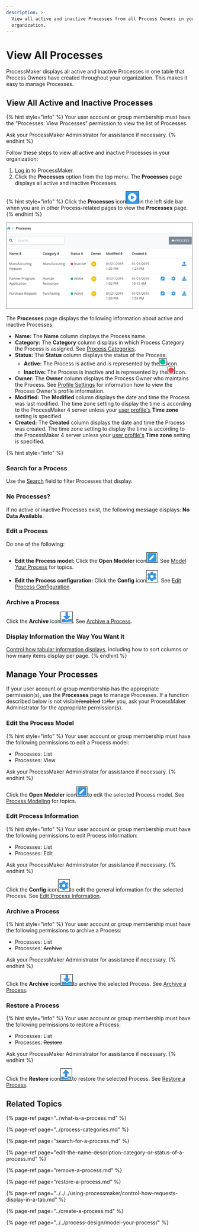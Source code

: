 ```yaml
---
description: >-
  View all active and inactive Processes from all Process Owners in your
  organization.
---
```


# View All Processes

ProcessMaker displays all active and inactive Processes in one table that Process Owners have created throughout your organization. This makes it easy to manage Processes.

## View All Active and Inactive Processes

{% hint style="info" %}
Your user account or group membership must have the "Processes: View Processes" permission to view the list of Processes.

Ask your ProcessMaker Administrator for assistance if necessary.
{% endhint %}

Follow these steps to view all active and inactive Processes in your organization:

1. [Log in](../../../using-processmaker/log-in.md#log-in) to ProcessMaker.
2. Click the **Processes** option from the top menu. The **Processes** page displays all active and inactive Processes.

{% hint style="info" %}
Click the **Processes** icon![](../../../.gitbook/assets/processses-icon-processes.png)in the left side bar when you are in other Process-related pages to view the **Processes** page.
{% endhint %}

![&quot;Processes&quot; page displays all Processes in your organization](../../../.gitbook/assets/processes.png)

The **Processes** page displays the following information about active and inactive Processes:

* **Name:** The **Name** column displays the Process name.
* **Category:** The **Category** column displays in which Process Category the Process is assigned. See [Process Categories](../process-categories.md).
* **Status:** The **Status** column displays the status of the Process:
  * **Active:** The Process is active and is represented by the![](../../../.gitbook/assets/active-status-icon-processes.png)icon.
  * **Inactive:** The Process is inactive and is represented by the![](../../../.gitbook/assets/inactive-status-icon-processes.png)icon.
* **Owner:** The **Owner** column displays the Process Owner who maintains the Process. See [Profile Settings](../../../using-processmaker/profile-settings.md#view-another-users-profile-information) for information how to view the Process Owner's profile information.
* **Modified:** The **Modified** column displays the date and time the Process was last modified. The time zone setting to display the time is according to the ProcessMaker 4 server unless your [user profile's](../../../using-processmaker/profile-settings.md#change-your-profile-settings) **Time zone** setting is specified.
* **Created:** The **Created** column displays the date and time the Process was created. The time zone setting to display the time is according to the ProcessMaker 4 server unless your [user profile's](../../../using-processmaker/profile-settings.md#change-your-profile-settings) **Time zone** setting is specified.

{% hint style="info" %}
### Search for a Process

Use the [Search](../../../using-processmaker/requests/search-for-a-request.md) field to filter Processes that display.

### No Processes?

If no active or inactive Processes exist, the following message displays: **No Data Available**.

### Edit a Process

Do one of the following:

* **Edit the Process model:** Click the **Open Modeler** icon![](../../../.gitbook/assets/edit-icon.png). See [Model Your Process](../../process-design/model-your-process/) for topics.
* **Edit the Process configuration:** Click the **Config** icon![](../../../.gitbook/assets/configure-process-icon-processes-page-processes.png). See [Edit Process Configuration](edit-the-name-description-category-or-status-of-a-process.md#edit-configuration-information-about-a-process).

### Archive a Process

Click the **Archive** icon![](../../../.gitbook/assets/archive-process-icon-processes-page-processes.png). See [Archive a Process](remove-a-process.md).

### Display Information the Way You Want It

[Control how tabular information displays](../../../using-processmaker/control-how-requests-display-in-a-tab.md), including how to sort columns or how many items display per page.
{% endhint %}

## Manage Your Processes

If your user account or group membership has the appropriate permission\(s\), use the **Processes** page to manage Processes. If a function described below is not visible~~/enabled~~ to~~/for~~ you, ask your ProcessMaker Administrator for the appropriate permission\(s\).

### Edit the Process Model

{% hint style="info" %}
Your user account or group membership must have the following permissions to edit a Process model:

* Processes: List
* Processes: View

Ask your ProcessMaker Administrator for assistance if necessary.
{% endhint %}

Click the **Open Modeler** icon![](../../../.gitbook/assets/open-modeler-edit-icon-processes-page-processes.png)to edit the selected Process model. See [Process Modeling](../../process-design/) for topics.

### Edit Process Information

{% hint style="info" %}
Your user account or group membership must have the following permissions to edit Process information:

* Processes: List
* Processes: Edit

Ask your ProcessMaker Administrator for assistance if necessary.
{% endhint %}

Click the **Config** icon![](../../../.gitbook/assets/configure-process-icon-processes-page-processes.png)to edit the general information for the selected Process. See [Edit Process Information](edit-the-name-description-category-or-status-of-a-process.md#edit-general-information-about-a-process).

### Archive a Process

{% hint style="info" %}
Your user account or group membership must have the following permissions to archive a Process:

* Processes: List
* Processes: ~~Archive~~

Ask your ProcessMaker Administrator for assistance if necessary.
{% endhint %}

Click the **Archive** icon![](../../../.gitbook/assets/archive-process-icon-processes-page-processes.png)to archive the selected Process. See [Archive a Process](remove-a-process.md#archive-a-process).

### Restore a Process

{% hint style="info" %}
Your user account or group membership must have the following permissions to restore a Process:

* Processes: List
* Processes: ~~Restore~~

Ask your ProcessMaker Administrator for assistance if necessary.
{% endhint %}

Click the **Restore** icon![](../../../.gitbook/assets/restore-process-icon-processes-page-processes.png)to restore the selected Process. See [Restore a Process](restore-a-process.md#restore-a-process).

## Related Topics

{% page-ref page="../what-is-a-process.md" %}

{% page-ref page="../process-categories.md" %}

{% page-ref page="search-for-a-process.md" %}

{% page-ref page="edit-the-name-description-category-or-status-of-a-process.md" %}

{% page-ref page="remove-a-process.md" %}

{% page-ref page="restore-a-process.md" %}

{% page-ref page="../../../using-processmaker/control-how-requests-display-in-a-tab.md" %}

{% page-ref page="../create-a-process.md" %}

{% page-ref page="../../process-design/model-your-process/" %}

